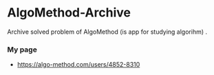 # AlgoMethod-Archive
Archive solved problem of AlgoMethod (is app for studying algorihm) .

### My page
- https://algo-method.com/users/4852-8310
